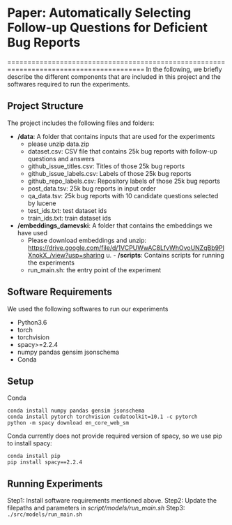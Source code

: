 # Paper: Automatically Selecting Follow-up Questions for Deficient Bug Reports
========================================================================================
In the following, we briefly describe the different components that are included in this project and the softwares required to run the experiments.


## Project Structure
The project includes the following files and folders:

  - __/data__: A folder that contains inputs that are used for the experiments
    - please unzip data.zip
	- dataset.csv: CSV file that contains 25k bug reports with follow-up questions and answers
	- github_issue_titles.csv: Titles of those 25k bug reports
	- github_issue_labels.csv: Labels of those 25k bug reports
	- github_repo_labels.csv: Repository labels of those 25k bug reports
	- post_data.tsv: 25k bug reports in input order
	- qa_data.tsv: 25k bug reports with 10 candidate questions selected by lucene
	- test_ids.txt: test dataset ids
	- train_ids.txt: train dataset ids
  - __/embeddings_damevski__: A folder that contains the embeddings we have used
    - Please download embeddings and unzip: https://drive.google.com/file/d/1VCPUWwAC8LfvWhOvoUNZqBb9PIXnokX_/view?usp=sharing
u.  - __/scripts__: Contains scripts for running the experiments
    - run_main.sh: the entry point of the experiment



## Software Requirements
We used the following softwares to run our experiments
  * Python3.6
  * torch
  * torchvision
  * spacy>=2.2.4
  * numpy pandas gensim jsonschema
  * Conda

## Setup
Conda
```
conda install numpy pandas gensim jsonschema
conda install pytorch torchvision cudatoolkit=10.1 -c pytorch
python -m spacy download en_core_web_sm
```

Conda currently does not provide required version of spacy, so we use pip to install spacy:

```
conda install pip
pip install spacy==2.2.4
```

## Running Experiments
Step1: Install software requirements mentioned above.
Step2: Update the filepaths and parameters in *script/models/run_main.sh*
Step3: `./src/models/run_main.sh`